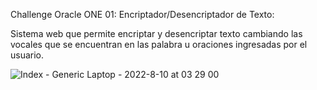 Challenge Oracle ONE 01: Encriptador/Desencriptador de Texto:

Sistema web que permite encriptar y desencriptar texto cambiando las vocales que se encuentran en las palabra u oraciones ingresadas por el usuario.

![Index - Generic Laptop - 2022-8-10 at 03 29 00](https://user-images.githubusercontent.com/103296574/184014020-8d363e5d-5876-4879-b0ce-683ccc4d41d3.jpg)
